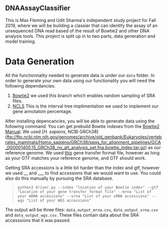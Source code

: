 ## DNAAssayClassifier
This is Max Fleming and Udit Sharma's independent study project for Fall 2019, where we will be building a classier that can identify the assay of an unsequenced DNA read based of the result of Bowtie2 and other DNA analysis tools. This project is split up in to two parts, data generation and model training.

# Data Generation
All the functionnality needed to generate data is under our `data` folder. 
In order to generate your own data using our functionality you will need the following dependancies.

1. [Bowtie2](https://github.com/BenLangmead/bowtie2/tree/bt2_cxx11) we used this branch which enables random sampling of SRA files. 
2. [NCLS](https://github.com/biocore-ntnu/ncls) This is the interval tree implimentation we used to implement our gene annotatoin percentage.

After installing depencancies, you will be able to generate data using the following command. You can get prebuild Bowtie indexes from the [Bowtie2 Manual](http://bowtie-bio.sourceforge.net/bowtie2/manual.shtml). We used [*H. sapiens*, NCBI GRCh38] (ftp://ftp.ncbi.nlm.nih.gov/genomes/archive/old_genbank/Eukaryotes/vertebrates_mammals/Homo_sapiens/GRCh38/seqs_for_alignment_pipelines/GCA_000001405.15_GRCh38_no_alt_analysis_set.fna.bowtie_index.tar.gz) as our reference genome. We used [this](ftp://ftp.ensembl.org/pub/release-98/gtf/homo_sapiens/Homo_sapiens.GRCh38.98.gtf.gz) gene transfer format file, however as long as your GTF matches your reference genome, and GTF should work. 

Getting SRA accessions is a little bit harder than the index and gtf, however we used __ and ___
 to find accessions that we would want to use. You could also do this manually by pursuing the SRA database. 
 
>`python3 driver.py --index "location of your Bowtie index" --gtf "Location of your gene transfer format file" --mrna "List of your mRNA accessions" --srna "List of your sRNA accessions" --wgs "List of your WGS accessions"`

The output will be three files: `data_output_mrna.csv`, `data_output_srna.csv` and `data_output_wgs.csv`. These files contain data about the SRA accesssions that it was passed. 
